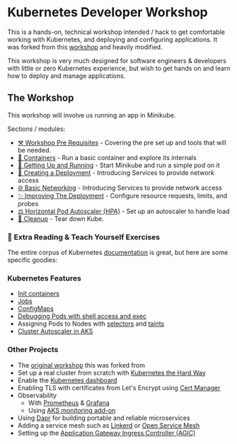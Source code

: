 # Kubernetes Developer Workshop

This is a hands-on, technical workshop intended / hack to get comfortable working with Kubernetes, and
deploying and configuring applications. It was forked from this [workshop](https://github.com/benc-uk/kube-primer) and heavily modified.

This workshop is very much designed for software engineers & developers with little or zero Kubernetes
experience, but wish to get hands on and learn how to deploy and manage applications.

## The Workshop

This workshop will involve us running an app in Minikube.

Sections / modules:

- [⚒️ Workshop Pre Requisites](00-pre-reqs/readme.md) - Covering the pre set up and tools that will be
  needed.
- [🐋 Containers](01-containers/readme.md) - Run a basic container and explore its internals
- [🏃 Getting Up and Running](02-running/readme.md) - Start Minikube and run a simple pod on it
- [🚀 Creating a Deployment](03-deployment/readme.md) - Introducing Services to provide network access
- [🌐 Basic Networking](04-network-basics/readme.md) - Introducing Services to provide network access
- [✨ Improving The Deployment](05-improvements/readme.md) - Configure resource requests, limits, and probes
- [⚖️ Horizontal Pod Autoscaler (HPA)](06-autoscaler/readme.md) - Set up an autoscaler to handle load
- [🧹️ Cleanup](07-cleanup/readme.md) - Tear down Kube.

### 📖 Extra Reading & Teach Yourself Exercises

The entire corpus of Kubernetes [documentation](https://kubernetes.io/docs/home/) is great, but here are some specific goodies:

### Kubernetes Features

- [Init containers](https://kubernetes.io/docs/concepts/workloads/pods/init-containers/)
- [Jobs](https://kubernetes.io/docs/concepts/workloads/controllers/job/)
- [ConfigMaps](https://kubernetes.io/docs/concepts/configuration/configmap/)
- [Debugging Pods with shell access and exec](https://kubernetes.io/docs/tasks/debug-application-cluster/get-shell-running-container/)
- Assigning Pods to Nodes with [selectors](https://kubernetes.io/docs/concepts/scheduling-eviction/assign-pod-node/) and [taints](https://kubernetes.io/docs/concepts/scheduling-eviction/taint-and-toleration/)
- [Cluster Autoscaler in AKS](https://docs.microsoft.com/azure/aks/cluster-autoscaler)

### Other Projects

- The [original workshop](https://github.com/benc-uk/kube-primer) this was forked from
- Set up a real cluster from scratch with [Kubernetes the Hard Way](https://github.com/kelseyhightower/kubernetes-the-hard-way)
- Enable the [Kubernetes dashboard](https://github.com/kubernetes/dashboard)
- Enabling TLS with certificates from Let's Encrypt using [Cert Manager](https://cert-manager.io/docs/)
- Observability
  - With [Prometheus](https://artifacthub.io/packages/helm/prometheus-community/prometheus) & [Grafana](https://artifacthub.io/packages/helm/grafana/grafana)
  - Using [AKS monitoring add-on](https://docs.microsoft.com/azure/azure-monitor/containers/container-insights-overview)
- Using [Dapr](https://dapr.io/) for building portable and reliable microservices
- Adding a service mesh such as [Linkerd](https://linkerd.io/) or [Open Service Mesh](https://docs.microsoft.com/azure/aks/open-service-mesh-about)
- Setting up the [Application Gateway Ingress Controller (AGIC)](https://docs.microsoft.com/azure/application-gateway/ingress-controller-overview)
